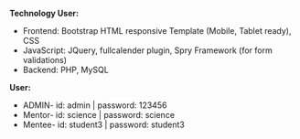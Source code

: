 **Technology User:**

-   Frontend: Bootstrap HTML responsive Template (Mobile, Tablet ready), CSS
-   JavaScript: JQuery, fullcalender plugin, Spry Framework (for form validations)
-   Backend: PHP, MySQL


**User:**

-  ADMIN-   id: admin | password: 123456
-  Mentor-  id: science | password: science 
-  Mentee-  id: student3 | password: student3
